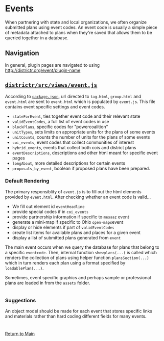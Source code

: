 # Events

When partnering with state and local organizations, we often organize
submitted plans using event codes. An event code is usually a simple
piece of metadata attached to plans when they're saved that allows them
to be queried together in a database.

## Navigation

In general, plugin pages are navigated to using
http://districtr.org/event/plugin-name

## [`districtr/src/views/event.js`]

According to [`package.json`], url directed to `tag.html`, `group.html`
and `event.html` are sent to `event.html` which is populated by
`event.js`. This file contains event specific settings and event codes.

- `stateForEvent`, ties together event code and their relevant state
- `validEventCodes`, a full list of event codes in use
- `blockPlans`, specific codes for "powercoalition" 
- `unitTypes`, sets limits on appropriate units for the plans of some
events
- `unitCounts`, counts the number of units for the plans of some events
- `coi_events`, event codes that collect communities of interest
- `hybrid_events`, events that collect both cois and district plans
- `eventDescriptions`, descriptions and other html meant for specific
event pages
- `longAbout`, more detailed descriptions for certain events
- `proposals_by_event`, boolean if proposed plans have been prepared.

### Default Rendering

The primary responsiblity of `event.js` is to fill out the html elements
provided by `event.html`. After checking whether an event code is
valid...

- We fill out element id `eventHeadline`
- provide special codes if in `coi_events`
- provide partnership information if specific to `mesaaz` event
- generate a mini-map if specific to Ohio `open-maps`event
- display or hide elements if part of `validEventCodes`
- create list items for available plans and places for a given event
- display a list of submitted plans generated from `event`

The main event occurs when we query the database for plans that belong
to a specific `eventcode`. Then, internal function `showplans(...)` is
called which renders the collection of plans using helper function
`plansSection(...)` which in turn renders each plan using a format
specified by `loadablePlan(...)`.

Sometimes, event specific graphics and perhaps sample or professional
plans are loaded in from the `assets` folder.

# #

### Suggestions

An object model should be made for each event that stores specific links
and materials rather than hard coding different fields for many events.

# # 

[Return to Main](../README.md)

[`package.json`]: ../09deployment/package.md
[`districtr/src/views/event.js`]: ../../districtr/src/views/event.js
